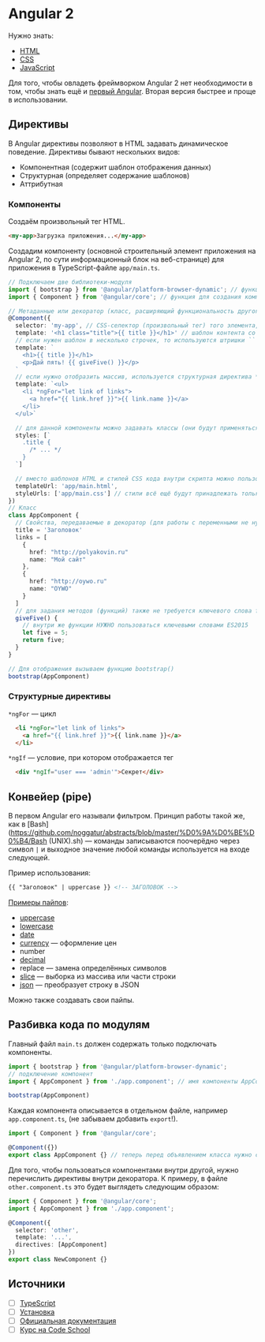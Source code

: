 # Angular 2


Нужно знать:
- [HTML](https://github.com/noggatur/abstracts/blob/master/%D0%9A%D0%BE%D0%B4/Web/HTML/HTML.html)
- [CSS](https://github.com/noggatur/abstracts/blob/master/%D0%9A%D0%BE%D0%B4/Web/CSS/CSS.css)
- [JavaScript](https://github.com/noggatur/abstracts/blob/master/%D0%9A%D0%BE%D0%B4/Web/JavaScript/JavaScript.js)

Для того, чтобы овладеть фреймворком Angular 2 нет необходимости в том, чтобы знать ещё и [первый Angular](https://github.com/noggatur/abstracts/blob/master/%D0%9A%D0%BE%D0%B4/Web/JavaScript/AngularJS.md).
Вторая версия быстрее и проще в использовании.


## Директивы

В Angular директивы позволяют в HTML задавать динамическое поведение.
Директивы бывают нескольких видов:
- Компонентная (содержит шаблон отображения данных)
- Структурная (определяет содержание шаблонов)
- Аттрибутная

### Компоненты

Создаём произвольный тег HTML.
```html
<my-app>Загрузка приложения...</my-app>
```

Создадим компоненту (основной строительный элемент приложения на Angular 2, по сути информационный блок на веб-странице) для приложения в TypeScript-файле `app/main.ts`.
```ts
// Подключаем две библиотеки-модуля
import { bootstrap } from '@angular/platform-browser-dynamic'; // функция bootstrap используется для отображения приложения (ничего общего с Twitter Bootstrap)
import { Component } from '@angular/core'; // функция для создания компоненты

// Метаданные или декоратор (класс, расширяющий функциональность другого класса без использования наследования) объявляется непосредственно перед классом; таким образом обычный класс JavaScript становится компонентой
@Component({
  selector: 'my-app', // CSS-селектор (произвольный тег) того элемента, в который записываем контент
  template: '<h1 class="title">{{ title }}</h1>' // шаблон контента со свойством из класса
  // если нужен шаблон в несколько строчек, то используются штришки ``
  template: `
    <h1>{{ title }}</h1>
    <p>Дай пять! {{ giveFive() }}</p>
  `
  // если нужно отобразить массив, используется структурная директива *ngFor
  template: `<ul>
    <li *ngFor="let link of links">
      <a href="{{ link.href }}">{{ link.name }}</a>
    </li>
  </ul>`

  // для данной компоненты можно задавать классы (они будут применяться ТОЛЬКО для этой компоненты)
  styles: [`
    .title {
      /* ... */
    }
  `]

  // вместо шаблонов HTML и стилей CSS кода внутри скрипта можно пользоваться и подключаемыми файлами:
  templateUrl: 'app/main.html',
  styleUrls: ['app/main.css'] // стили всё ещё будут принадлежать только данной компоненте
})
// Класс
class AppComponent {
  // Свойства, передаваемые в декоратор (для работы с переменными не нужно использовать ключевые слова var или let)
  title = 'Заголовок'
  links = [
    {
      href: "http://polyakovin.ru"
      name: "Мой сайт"
    },
    {
      href: "http://oywo.ru"
      name: "OYWO"
    }
  ]
  // для задания методов (функций) также не требуется ключевого слова function
  giveFive() {
    // внутри же функции НУЖНО пользоваться ключевыми словами ES2015
    let five = 5;
    return five;
  }
}

// Для отображения вызываем функцию bootstrap()
bootstrap(AppComponent)
```

### Структурные директивы
`*ngFor` — цикл
```html
  <li *ngFor="let link of links">
    <a href="{{ link.href }}">{{ link.name }}</a>
  </li>
```

`*ngIf` — условие, при котором отображается тег
```html
  <div *ngIf="user === 'admin'">Секрет</div>
```


## Конвейер (pipe)

В первом Angular его называли фильтром.
Принцип работы такой же, как в [Bash](https://github.com/noggatur/abstracts/blob/master/%D0%9A%D0%BE%D0%B4/Bash (UNIX).sh) — команды записываются поочерёдно через символ `|` и выходное значение любой команды используется на входе следующей.

Пример использования:
```html
{{ "Заголовок" | uppercase }} <!-- ЗАГОЛОВОК -->
```

[Примеры пайпов]((https://angular.io/docs/ts/latest/api/#!?query=pipe)):
- [uppercase](https://angular.io/docs/ts/latest/api/common/index/UpperCasePipe-pipe.html)
- [lowercase](https://angular.io/docs/ts/latest/api/common/index/LowerCasePipe-pipe.html)
- [date](https://angular.io/docs/ts/latest/api/common/index/DatePipe-pipe.html)
- [currency](https://angular.io/docs/ts/latest/api/common/index/CurrencyPipe-pipe.html) — оформление цен
- number
- [decimal](https://angular.io/docs/ts/latest/api/common/index/DecimalPipe-pipe.html)
- replace — замена определённых символов
- [slice](https://angular.io/docs/ts/latest/api/common/index/SlicePipe-pipe.html) — выборка из массива или части строки
- [json](https://angular.io/docs/ts/latest/api/common/index/JsonPipe-pipe.html) — преобразует строку в JSON

Можно также создавать свои пайпы.


## Разбивка кода по модулям

Главный файл `main.ts` должен содержать только подключать компоненты.
```ts
import { bootstrap } from '@angular/platform-browser-dynamic';
// подключение компонент
import { AppComponent } from './app.component'; // имя компоненты AppComponent должно быть везде одинаковым

bootstrap(AppComponent)
```

Каждая компонента описывается в отдельном файле, например `app.component.ts`, (не забываем добавить `export`!).
```ts
import { Component } from '@angular/core';

@Component({})
export class AppComponent {} // теперь перед объявлением класса нужно ставить export
```

Для того, чтобы пользоваться компонентами внутри другой, нужно перечислить директивы внутри декоратора. К примеру, в файле `other.component.ts` это будет выглядеть следующим образом:
```ts
import { Component } from '@angular/core';
import { AppComponent } from './app.component';

@Component({
  selector: 'other',
  template: '...',
  directives: [AppComponent]
})
export class NewComponent {}
```



## Источники
- [ ] [TypeScript](http://www.typescriptlang.org/)
- [ ] [Установка](https://angular.io/docs/ts/latest/quickstart.html)
- [ ] [Официальная документация](https://angular.io/docs/ts/latest/)
- [ ] [Курс на Code School](https://www.codeschool.com/courses/accelerating-through-angular-2)